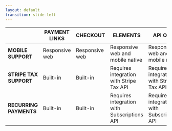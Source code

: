 ```yaml
---
layout: default
transition: slide-left
---
```


<div tabindex="-1" class="">
  <div>
    <table>
      <colgroup>
        <col span="2">
        <col>
      </colgroup>
      <thead>
        <tr>
          <th></th>
          <th><strong>PAYMENT LINKS</strong></th>
          <th><strong>CHECKOUT</strong></th>
          <th><strong>ELEMENTS</strong></th>
          <th><strong>API ONLY</strong></th>
        </tr>
      </thead>
      <tbody>
        <tr>
          <td><strong>MOBILE SUPPORT</strong></td>
          <td>Responsive web</td>
          <td>Responsive web</td>
          <td>Responsive web and mobile native</td>
          <td>Responsive web and mobile native</td>
        </tr>
        <tr>
          <td><strong>STRIPE TAX SUPPORT</strong></td>
          <td>Built-in</td>
          <td>Built-in</td>
          <td>Requires integration with Stripe Tax API</td>
          <td>Requires integration with Stripe Tax API</td>
        </tr>
        <tr>
          <td><strong>RECURRING PAYMENTS</strong></td>
          <td>Built-in</td>
          <td>Built-in</td>
          <td>Requires integration with Subscriptions API</td>
          <td>Requires integration with Subscriptions API</td>
        </tr>
      </tbody>
    </table>
  </div>
</div>